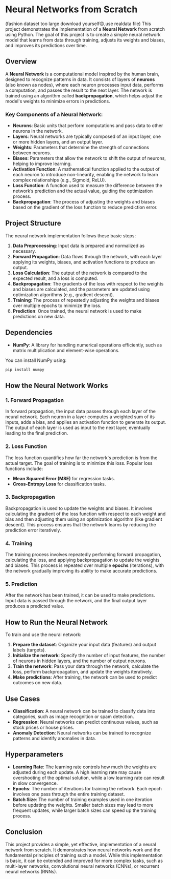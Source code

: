 # Neural Networks from Scratch
(fashion dataset too large download yourself😊,use realdata file)
This project demonstrates the implementation of a **Neural Network** from scratch using Python. The goal of this project is to create a simple neural network model that learns from data through training, adjusts its weights and biases, and improves its predictions over time.

## Overview

A **Neural Network** is a computational model inspired by the human brain, designed to recognize patterns in data. It consists of layers of **neurons** (also known as nodes), where each neuron processes input data, performs a computation, and passes the result to the next layer. The network is trained using an algorithm called **backpropagation**, which helps adjust the model's weights to minimize errors in predictions.

### Key Components of a Neural Network:
- **Neurons**: Basic units that perform computations and pass data to other neurons in the network.
- **Layers**: Neural networks are typically composed of an input layer, one or more hidden layers, and an output layer.
- **Weights**: Parameters that determine the strength of connections between neurons.
- **Biases**: Parameters that allow the network to shift the output of neurons, helping to improve learning.
- **Activation Function**: A mathematical function applied to the output of each neuron to introduce non-linearity, enabling the network to learn complex relationships (e.g., Sigmoid, ReLU).
- **Loss Function**: A function used to measure the difference between the network’s prediction and the actual value, guiding the optimization process.
- **Backpropagation**: The process of adjusting the weights and biases based on the gradient of the loss function to reduce prediction error.

## Project Structure

The neural network implementation follows these basic steps:

1. **Data Preprocessing**: Input data is prepared and normalized as necessary.
2. **Forward Propagation**: Data flows through the network, with each layer applying its weights, biases, and activation functions to produce an output.
3. **Loss Calculation**: The output of the network is compared to the expected result, and a loss is computed.
4. **Backpropagation**: The gradients of the loss with respect to the weights and biases are calculated, and the parameters are updated using optimization algorithms (e.g., gradient descent).
5. **Training**: The process of repeatedly adjusting the weights and biases over multiple epochs to minimize the loss.
6. **Prediction**: Once trained, the neural network is used to make predictions on new data.

## Dependencies

- **NumPy**: A library for handling numerical operations efficiently, such as matrix multiplication and element-wise operations.

You can install NumPy using:

```bash
pip install numpy
```

## How the Neural Network Works

### 1. **Forward Propagation**
In forward propagation, the input data passes through each layer of the neural network. Each neuron in a layer computes a weighted sum of its inputs, adds a bias, and applies an activation function to generate its output. The output of each layer is used as input to the next layer, eventually leading to the final prediction.

### 2. **Loss Function**
The loss function quantifies how far the network's prediction is from the actual target. The goal of training is to minimize this loss. Popular loss functions include:
- **Mean Squared Error (MSE)** for regression tasks.
- **Cross-Entropy Loss** for classification tasks.

### 3. **Backpropagation**
Backpropagation is used to update the weights and biases. It involves calculating the gradient of the loss function with respect to each weight and bias and then adjusting them using an optimization algorithm (like gradient descent). This process ensures that the network learns by reducing the prediction error iteratively.

### 4. **Training**
The training process involves repeatedly performing forward propagation, calculating the loss, and applying backpropagation to update the weights and biases. This process is repeated over multiple **epochs** (iterations), with the network gradually improving its ability to make accurate predictions.

### 5. **Prediction**
After the network has been trained, it can be used to make predictions. Input data is passed through the network, and the final output layer produces a predicted value.

## How to Run the Neural Network

To train and use the neural network:

1. **Prepare the dataset**: Organize your input data (features) and output labels (targets).
2. **Initialize the network**: Specify the number of input features, the number of neurons in hidden layers, and the number of output neurons.
3. **Train the network**: Pass your data through the network, calculate the loss, perform backpropagation, and update the weights iteratively.
4. **Make predictions**: After training, the network can be used to predict outcomes on new data.

## Use Cases

- **Classification**: A neural network can be trained to classify data into categories, such as image recognition or spam detection.
- **Regression**: Neural networks can predict continuous values, such as stock prices or house prices.
- **Anomaly Detection**: Neural networks can be trained to recognize patterns and identify anomalies in data.

## Hyperparameters

- **Learning Rate**: The learning rate controls how much the weights are adjusted during each update. A high learning rate may cause overshooting of the optimal solution, while a low learning rate can result in slow convergence.
- **Epochs**: The number of iterations for training the network. Each epoch involves one pass through the entire training dataset.
- **Batch Size**: The number of training examples used in one iteration before updating the weights. Smaller batch sizes may lead to more frequent updates, while larger batch sizes can speed up the training process.

## Conclusion

This project provides a simple, yet effective, implementation of a neural network from scratch. It demonstrates how neural networks work and the fundamental principles of training such a model. While this implementation is basic, it can be extended and improved for more complex tasks, such as multi-layer networks, convolutional neural networks (CNNs), or recurrent neural networks (RNNs).

